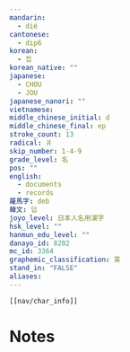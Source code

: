 ```yaml
---
mandarin:
  - dié
cantonese:
  - dip6
korean:
  - 첩
korean_native: ""
japanese:
  - CHOU
  - JOU
japanese_nanori: ""
vietnamese:
middle_chinese_initial: d
middle_chinese_final: ep
stroke_count: 13
radical: 爿
skip_number: 1-4-9
grade_level: 名
pos: ""
english:
  - documents
  - records
羅馬字: deb
韓文: 덥
joyo_level: 日本人名用漢字
hsk_level: ""
hanmun_edu_level: ""
danayo_id: 8202
mc_id: 3364
graphemic_classification: 枼
stand_in: "FALSE"
aliases:
---
```

```meta-bind-embed
[[nav/char_info]]
```

# Notes
